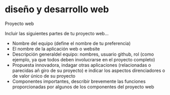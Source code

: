 # diseño y desarrollo web
Proyecto web


Incluir las siguientes partes de tu proyecto web...  

- Nombre del equipo (define el nombre de tu preferencia)
- El nombre de la aplicación web o website
- Descripción generaldel equipo: nombres, usuario github, rol (como ejemplo, ya que todos deben involucrarse en el proyecto completo)
- Propuesta innovadora, indagar otras aplicaciones (relacionadas o parecidas añ giro de su proyecto) e indicar los aspectos direnciadores o de valor único de su proyecto
- Componentes importantes, describir brevemente las funciones proporcionadas por algunos de los componentes del proyecto web
